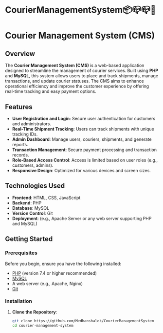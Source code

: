 # CourierManagementSystem📦📪📪📮
# Courier Management System (CMS)

## Overview

The **Courier Management System (CMS)** is a web-based application designed to streamline the management of courier services. Built using **PHP** and **MySQL**, this system allows users to place and track shipments, manage transactions, and update courier statuses. The CMS aims to enhance operational efficiency and improve the customer experience by offering real-time tracking and easy payment options.

## Features

- **User Registration and Login**: Secure user authentication for customers and administrators.
- **Real-Time Shipment Tracking**: Users can track shipments with unique tracking IDs.
- **Admin Dashboard**: Manage users, couriers, shipments, and generate reports.
- **Transaction Management**: Secure payment processing and transaction records.
- **Role-Based Access Control**: Access is limited based on user roles (e.g., customers, admins).
- **Responsive Design**: Optimized for various devices and screen sizes.

## Technologies Used

- **Frontend**: HTML, CSS, JavaScript
- **Backend**: PHP
- **Database**: MySQL
- **Version Control**: Git
- **Deployment**: (e.g., Apache Server or any web server supporting PHP and MySQL)

## Getting Started

### Prerequisites

Before you begin, ensure you have the following installed:

- [PHP](https://www.php.net/downloads) (version 7.4 or higher recommended)
- [MySQL](https://dev.mysql.com/downloads/)
- A web server (e.g., Apache, Nginx)
- [Git](https://git-scm.com/)

### Installation

1. **Clone the Repository**:
   ```bash
   git clone https://github.com/Medhanshalok/CourierManagementSystem
   cd courier-management-system
